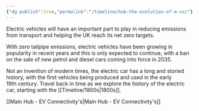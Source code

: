 ```yaml
---
{"dg-publish":true,"permalink":"/timeline/hub-the-evolution-of-e-vs/"}
---
```


Electric vehicles will have an important part to play in reducing emissions from transport and helping the UK reach its net zero targets.

With zero tailpipe emissions, electric vehicles have been growing in popularity in recent years and this is only expected to continue, with a ban on the sale of new petrol and diesel cars coming into force in 2035.

Not an invention of modern times, the electric car has a long and storied history, with the first vehicles being produced and used in the early 19th century. Travel back in time as we explore the history of the electric car, starting with the [[Timeline/1800s\|1800s]].


[[Main Hub - EV Connectivity's\|Main Hub - EV Connectivity's]]